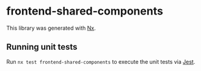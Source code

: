 # frontend-shared-components

This library was generated with [Nx](https://nx.dev).

## Running unit tests

Run `nx test frontend-shared-components` to execute the unit tests via [Jest](https://jestjs.io).
